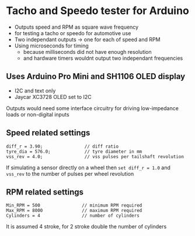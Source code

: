 # Tacho and Speedo tester for Arduino
- Outputs speed and RPM as square wave frequency
- for testing a tacho or speedo for automotive use
- Two independant outputs -> one for each of speed and RPM
- Using microseconds for timing
  - because milliseconds did not have enough resolution
  - and hardware timers wouldnt output two independant frequencies
 
 
 ## Uses Arduino Pro Mini and SH1106 OLED display
- I2C and text only
- Jaycar XC3728 OLED set to I2C

Outputs would need some interface circuitry
for driving low-impedance loads or non-digital inputs

## Speed related settings
```
diff_r = 3.90;                // diff ratio
tyre_dia = 576.0;             // tyre diameter in mm
vss_rev = 4.0;                // vss pulses per tailshaft revolution
```
If simulating a sensor directly on a wheel then `set diff_r = 1.0` and `vss_rev` to the number of pulses per wheel revolution

## RPM related settings
```
Min_RPM = 500                // minimum RPM required
Max_RPM = 8000               // maximum RPM required
Cylinders = 4                // number of cylinders
```
It is assumed 4 stroke, for 2 stroke double the number of cylinders
